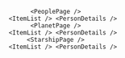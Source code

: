 <App>
    <Header />
    <RandomPlanet />

    <PeoplePage />
        <ItemList /> <PersonDetails />
    <PlanetPage />
        <ItemList /> <PersonDetails />
    <StarshipPage />
        <ItemList /> <PersonDetails />